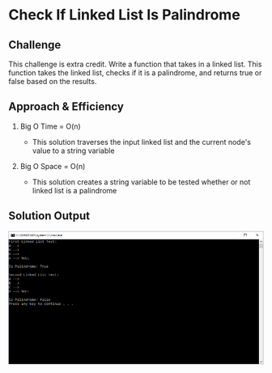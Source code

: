 # Check If Linked List Is Palindrome

## Challenge
This challenge is extra credit. Write a function that takes in a linked list. This function takes the linked list, checks if it is a palindrome, and returns true or false based on the results.

## Approach & Efficiency

1. Big O Time = O(n)
	- This solution traverses the input linked list and the current node's value to a string variable

2. Big O Space = O(n)
	- This solution creates a string variable to be tested whether or not linked list is a palindrome

## Solution Output

![Fibonacci Numbers](../../assets/palindromeLL.PNG)

